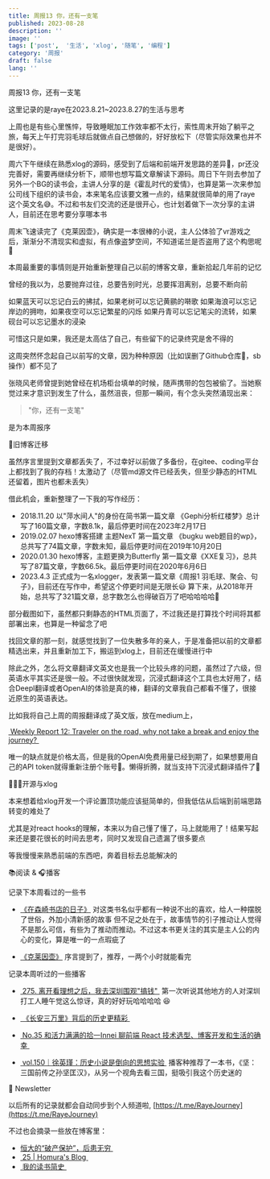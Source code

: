 ```yaml
---
title: 周报13 你，还有一支笔
published: 2023-08-28
description: ''
image: ''
tags: ['post',  '生活', 'xlog', '随笔', '编程']
category: '周报'
draft: false
lang: ''
---
```

 周报13 你，还有一支笔




<!-- ![image](./attachments/bafybeicrrkfup357iv77gcwiuza77rwyxr7q6eez7sisbht4qju5kgh46e.png) -->




这里记录的是raye在2023.8.21~2023.8.27的生活与思考

上周也是有些心里憔悴，导致睡眠加工作效率都不太行，索性周末开始了躺平之旅，每天上午打完羽毛球后就做点自己想做的，好好放松下（尽管实际效果也并不是很好）。

周六下午继续在熟悉xlog的源码，感受到了后端和前端开发思路的差异🥹，pr还没完善好，需要再继续分析下，顺带也想写篇文章解读下源码。周日下午则去参加了另外一个BG的读书会，主讲人分享的是《霍乱时代的爱情》，也算是第一次来参加公司线下组织的读书会，本来笔名应该要文雅一点的，结果就很简单的用了raye这个英文名😅。不过和书友们交流的还是很开心，也计划着做下一次分享的主讲人，目前还在思考要分享哪本书

周末飞速读完了《克莱因壶》，确实是一本很棒的小说，主人公体验了vr游戏之后，渐渐分不清现实和虚拟，有点像盗梦空间，不知道诺兰是否盗用了这个构思呢🤔

本周最重要的事情则是开始重新整理自己以前的博客文章，重新拾起几年前的记忆

曾经的我以为，总要抛弃过往，总要告别时光，总要挥泪离别，总要不断向前

如果蓝天可以忘记白云的拂拭，如果老树可以忘记黄鹂的啭歌
如果海浪可以忘记岸边的拥吻，如果夜空可以忘记繁星的闪烁
如果丹青可以忘记笔尖的流转，如果砚台可以忘记墨水的浸染

可惜这只是如果，我还是太高估了自己，有些留下的记录终究是舍不得的

这周突然怀念起自己以前写的文章，因为种种原因（比如误删了Github仓库🥲，sb操作）都不见了

张晓风老师曾提到她曾经在机场柜台填单的时候，随声携带的包包被偷了。当她察觉过来才意识到发生了什么，虽然沮丧，但那一瞬间，有个念头突然涌现出来：

> "你，还有一支笔"

是为本周报序

 📝旧博客迁移

虽然序言里提到文章都丢失了，不过幸好以前做了多备份，在gitee、coding平台上都找到了我的存档！太激动了（尽管md源文件已经丢失，但至少静态的HTML还留着，图片也都未丢失）

借此机会，重新整理了一下我的写作经历：
- 2018.11.20 以"萍水间人"的身份在简书第一篇文章 《Gephi分析红楼梦》总计写了160篇文章，字数8.1k，最后停更时间在2023年2月17日
- 2019.02.07 hexo博客搭建 主题NexT 第一篇文章 《bugku web题目的wp》，总共写了74篇文章，字数未知，最后停更时间在2019年10月20日
- 2020.01.30 hexo博客，主题更换为Butterfly 第一篇文章《XXE复习》，总共写了87篇文章，字数66.5k。最后停更时间在2020年6月6日
- 2023.4.3 正式成为一名xlogger，发表第一篇文章《周报1 羽毛球、聚会、句子》，目前还在写作中，希望这个停更时间是无限长😃
算下来，从2018年开始，总共写了321篇文章，总字数怎么也得破百万了吧哈哈哈哈🤣

部分截图如下，虽然都只剩静态的HTML页面了，不过我还是打算找个时间将其都部署出来，也算是一种留念了吧


<!-- ![image](./attachments/bafkreigpawvompa3jhe4ohyoattliuqncsysn42usd5bhpvjqzk6efr7bq.png) -->



<!-- ![image](./attachments/bafybeiancgdymoxmqx5qc63tizvsxzycuxjfrz2tffzsrhbebsa33wxr4i.png) -->



<!-- ![image](./attachments/bafybeienxn5cj6ofhgs2yscw56t4nl25ea2iz7c2xv5xtqmsz7rifm263y.png) -->

找回文章的那一刻，就感觉找到了一位失散多年的亲人，于是准备把以前的文章都精选出来，并且重新加工下，搬运到xlog上，目前还在缓慢进行中

除此之外，怎么将文章翻译文英文也是我一个比较头疼的问题，虽然过了六级，但英语水平其实还是很一般。不过很快就发现，沉浸式翻译这个工具也太好用了，结合Deepl翻译或者OpenAI的体验是真的棒，翻译的文章我自己都看不懂了，很接近原生的英语表达。

比如我将自己上周的周报翻译成了英文版，放在medium上，

[ Weekly Report 12: Traveler on the road, why not take a break and enjoy the journey? ](https://rayepeng.medium.com/weekpost12-3bafcf78faec)

唯一的缺点就是价格太高，但是我的OpenAI免费用量已经到期了，如果想要用自己的API token就得重新注册个账号🫠。懒得折腾，就当支持下沉浸式翻译插件了🤣

 👨🏻‍💻开源与xlog

本来想着给xlog开发一个评论置顶功能应该挺简单的，但我低估从后端到前端思路转变的难处了

尤其是对react hooks的理解，本来以为自己懂了懂了，马上就能用了！结果写起来还是要花很长的时间去思考，同时又发现自己遗漏了很多要点

等我慢慢来熟悉前端的东西吧，奔着目标去总能解决的

 📚阅读 & 🎧播客

记录下本周看过的一些书

-  [《在森崎书店的日子》](https://weread.qq.com/web/bookDetail/e7232170813ab7c05g0128b0)
对这类书名似乎都有一种说不出的喜欢，给人一种摆脱了世俗，外加小清新感的故事
但不足之处在于，故事情节的引子推动让人觉得不是那么可信，有些为了推动而推动。不过这本书更关注的其实是主人公的内心的变化，算是唯一的一点瑕疵了

-  [《克莱因壶》](https://weread.qq.com/web/bookDetail/31e32cc071cad2bd31e0252)
序言提到了，推荐，一两个小时就能看完

记录本周听过的一些播客

- [ 275. 离开看理想之后，我去深圳围观"搞钱" ](https://www.xiaoyuzhoufm.com/episode/63757ba2b8a7376c7e15d6c0)
第一次听说其他地方的人对深圳打工人睡午觉这么惊讶，真的好好玩哈哈哈哈 😆

- [ 《长安三万里》背后的历史更精彩 ](https://www.xiaoyuzhoufm.com/episode/64af8aeefcfe2c92feb7af0d?s=eyJ1IjogIjY0YjhiYzc0ZWRjZTY3MTA0YWRhNmU1OCJ9)
- [ No.35 和活力满满的拾一Innei 聊前端 React 技术选型、博客开发和生活的确幸 ](https://www.xiaoyuzhoufm.com/episode/64e62b09e490c5dee547778b?s=eyJ1IjogIjY0YjhiYzc0ZWRjZTY3MTA0YWRhNmU1OCJ9)
- [ vol.150｜徐英瑾：历史小说是倒向的思想实验 ](https://www.xiaoyuzhoufm.com/episode/64adedbc5142ef4a6cb4eece?s=eyJ1IjogIjY0YjhiYzc0ZWRjZTY3MTA0YWRhNmU1OCJ9)
播客种推荐了一本书，《坚：三国前传之孙坚匡汉》，从另一个视角去看三国，挺吸引我这个历史迷的


 📮 Newsletter

以后所有的记录就都会自动同步到个人频道啦, [https://t.me/RayeJourney](https://t.me/RayeJourney)

不过也会摘录一些放在博客里：

- [恒大的“破产保护”，后患无穷 ](https://mp.weixin.qq.com/s/Gz1JvJOnO39D1zmhHqLdgg)
- [ 25 | Homura's Blog ](https://homura.live/2023/08/23/Life/25/)
- [ 我的读书简史 ](https://blog.peterchen97.cn/posts/16-%E6%88%91%E7%9A%84%E8%AF%BB%E4%B9%A6%E7%AE%80%E5%8F%B2/)



[]()